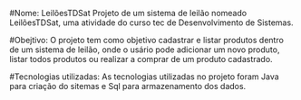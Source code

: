 #Nome: LeilõesTDSat
Projeto de um sistema de leilão nomeado LeilõesTDSat, uma atividade do curso tec de Desenvolvimento de Sistemas.

#Obejtivo: 
O projeto tem como objetivo cadastrar e listar produtos dentro de um sistema de leilão, onde o usário pode adicionar um novo produto, listar todos produtos ou realizar a comprar de um produto cadastrado.

#Tecnologias utilizadas: 
As tecnologias utilizadas no projeto foram Java para criação do sitemas e Sql para armazenamento dos dados.
